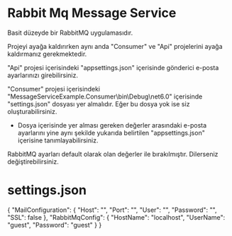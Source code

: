 # Rabbit Mq Message Service

Basit düzeyde bir RabbitMQ uygulamasıdır.

Projeyi ayağa kaldırırken aynı anda "Consumer" ve "Api" projelerini ayağa kaldırmanız gerekmektedir.

"Api" projesi içerisindeki "appsettings.json" içerisinde gönderici e-posta ayarlarınızı girebilirsiniz.

"Consumer" projesi içerisindeki "MessageServiceExample.Consumer\bin\Debug\net6.0" içerisinde "settings.json" dosyası yer almalıdır. Eğer bu dosya yok ise siz oluşturabilirsiniz.
  - Dosya içerisinde yer alması gereken değerler arasındaki e-posta ayarlarını yine aynı şekilde yukarıda belirtilen "appsettings.json" içerisine tanımlayabilirsiniz.

RabbitMQ ayarları default olarak olan değerler ile bırakılmıştır. Dilerseniz değiştirebilirsiniz.

# settings.json
{
    "MailConfiguration": {
        "Host": "",
        "Port": "",
        "User": "",
        "Password": "",
        "SSL": false
    },
    "RabbitMqConfig": {
        "HostName": "localhost",
        "UserName": "guest",
        "Password": "guest"
    }
}
